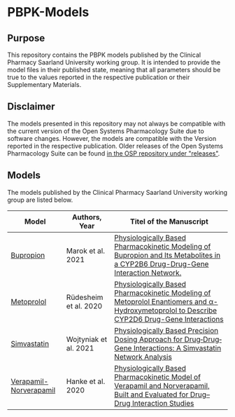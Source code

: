 # PBPK-Models

## Purpose
This repository contains the PBPK models published by the Clinical Pharmacy Saarland University working group.
It is intended to provide the model files in their published state, meaning that all parameters should be true to the values reported in the respective publication or their Supplementary Materials.
## Disclaimer
The models presented in this repository may not always be compatible with the current version of the Open Systems Pharmacology Suite due to software changes.
However, the models are compatible with the Version reported in the respective publication.
Older releases of the Open Systems Pharmacology Suite can be found [in the OSP repository under "releases"](https://github.com/Open-Systems-Pharmacology/Suite/releases).
## Models
The models published by the Clinical Pharmacy Saarland University working group are listed below.

| Model | Authors, Year | Titel of the Manuscript | 
| ---- | ---- | ------ | 
| [Bupropion](https://github.com/Clinical-Pharmacy-Saarland-University/Bupropion-DDGI-Model/tree/c1be5038071599c55549b04fcb35afd633eca81f) | Marok et al. 2021 | [Physiologically Based Pharmacokinetic Modeling of Bupropion and Its Metabolites in a CYP2B6 Drug-Drug-Gene Interaction Network.](https://doi.org/10.3390/pharmaceutics12121200) |
| [Metoprolol](https://github.com/SRuedesh/Metoprolol-Model/tree/4d9ebcd4e5d2e3d77408dd7d5cabd9b0e8a8398b) | Rüdesheim et al. 2020 | [Physiologically Based Pharmacokinetic Modeling of Metoprolol Enantiomers and α-Hydroxymetoprolol to Describe CYP2D6 Drug-Gene Interactions](https://doi.org/10.3390/pharmaceutics13030331) |
| [Simvastatin](https://github.com/Clinical-Pharmacy-Saarland-University/Simvastatin-DDGI-Model/tree/7554439a2f7bebaa6e819f31d4f5d66e62e74c15) | Wojtyniak et al. 2021 |[Physiologically Based Precision Dosing Approach for Drug‐Drug‐Gene Interactions: A Simvastatin Network Analysis](https://doi.org/10.1002/cpt.2111) |
| [Verapamil-Norverapamil](https://github.com/Clinical-Pharmacy-Saarland-University/Verapamil-Norverapamil-Model/tree/c5234135ff3967bd2a7e5d8d3308b77ee64df141) | Hanke et al. 2020 |[Physiologically Based Pharmacokinetic Model of Verapamil and Norverapamil, Built and Evaluated for Drug–Drug Interaction Studies](https://doi.org/10.3390/pharmaceutics12060556) |